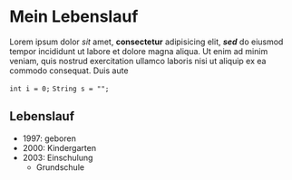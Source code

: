 # Mein Lebenslauf
Lorem ipsum dolor *sit* amet, **consectetur**  adipisicing elit, ***sed*** do eiusmod tempor incididunt ut labore et dolore magna aliqua. Ut enim ad minim veniam, quis nostrud exercitation ullamco laboris nisi ut aliquip ex ea commodo consequat. Duis aute

`int i = 0;`
`String s = "";`

## Lebenslauf
* 1997: geboren
* 2000: Kindergarten
* 2003: Einschulung
    * Grundschule